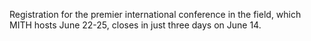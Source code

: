 Registration for the premier international conference in the field, which MITH hosts June 22-25, closes in just three days on June 14.